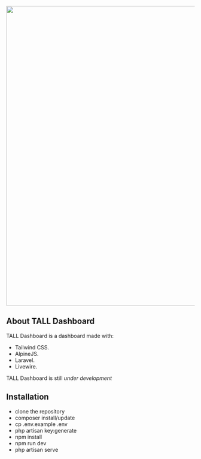 <p align="center"><img src="https://github.com/sammymwangangi/TALL-Dashboard/blob/master/public/images/new-look.jpg" width="800"></p>

## About TALL Dashboard

TALL Dashboard is a dashboard made with:

- Tailwind CSS.
- AlpineJS.
- Laravel.
- Livewire.

TALL Dashboard is still *under development*

## Installation
- clone the repository
- composer install/update
- cp .env.example .env
- php artisan key:generate
- npm install
- npm run dev
- php artisan serve
